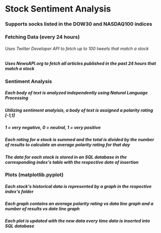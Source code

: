 # Stock Sentiment Analysis
### Supports socks listed in the DOW30 and NASDAQ100 indices

### Fetching Data (every 24 hours)
###### Uses Twitter Developer API to fetch up to 100 tweets that match a stock
##### Uses NewsAPI.org to fetch all articles published in the past 24 hours that match a stock


### Sentiment Analysis
##### Each body of text is analyzed independently using Natural Language Processing
##### Utilizing sentiment analyisis, a body of text is assigned a polarity rating [-1,1]
##### 1 = very negative, 0 = neutral, 1 = very positive
##### Each rating for a stock is summed and the total is divided by the number of results to calculate an average polarity rating for that day
##### The data for each stock is stored in an SQL database in the corresponding index's table with the respective date of insertion

### Plots (matplotlib.pyplot)
##### Each stock's historical data is represented by a graph in the respective index's folder
##### Each graph contains an average polarity rating vs data line graph and a number of results vs date line graph
##### Each plot is updated with the new data every time data is inserted into SQL database


